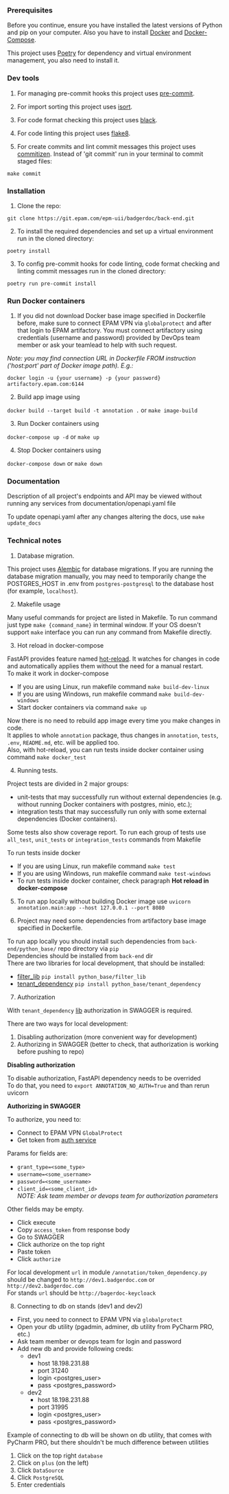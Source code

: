### Prerequisites

Before you continue, ensure you have installed the latest versions of Python and pip on your computer. Also you have to install [Docker](https://www.docker.com/) and [Docker-Compose](https://docs.docker.com/compose/).

This project uses [Poetry](https://python-poetry.org/) for dependency and virtual environment management, you also need to install it.

### Dev tools

1) For managing pre-commit hooks this project uses [pre-commit](https://pre-commit.com/).

2) For import sorting this project uses [isort](https://pycqa.github.io/isort/).

3) For code format checking this project uses [black](https://github.com/psf/black).

4) For code linting this project uses [flake8](https://flake8.pycqa.org/en/latest/).

5) For create commits and lint commit messages this project uses [commitizen](https://commitizen-tools.github.io/commitizen/). Instead of 'git commit' run in your terminal to commit staged files:

`make commit`

### Installation

1) Clone the repo:

`git clone https://git.epam.com/epm-uii/badgerdoc/back-end.git`

2) To install the required dependencies and set up a virtual environment run in the cloned directory:

`poetry install`

3) To config pre-commit hooks for code linting, code format checking and linting commit messages run in the cloned directory:

`poetry run pre-commit install`

### Run Docker containers

1) If you did not download Docker base image specified in Dockerfile before, make sure to connect EPAM VPN via `globalprotect` 
and after that login to EPAM artifactory. 
You must connect artifactory using credentials (username and password) provided by DevOps team member or ask your teamlead to help with such request.

*Note: you may find connection URL in Dockerfile FROM instruction ('host:port' part of Docker image path). E.g.:*
```
docker login -u {your username} -p {your password} artifactory.epam.com:6144
```

2) Build app image using

`docker build --target build -t annotation .` or `make image-build`

3) Run Docker containers using

`docker-compose up -d` or `make up`

4) Stop Docker containers using

`docker-compose down` or `make down`

### Documentation

Description of all project's endpoints and API may be viewed without running any services from documentation/openapi.yaml file

To update openapi.yaml after any changes altering the docs, use `make update_docs`

### Technical notes

1) Database migration.

This project uses [Alembic](https://alembic.sqlalchemy.org/) for database migrations. If you are running the database migration manually, you may need to temporarily change the POSTGRES_HOST in .env from `postgres-postgresql` to the database host (for example, `localhost`).


2) Makefile usage

Many useful commands for project are listed in Makefile. To run command just type ``make {command_name}`` in terminal window. 
If your OS doesn't support `make` interface you can run any command from Makefile directly.

3) Hot reload in docker-compose

FastAPI provides feature named [hot-reload](https://fastapi.tiangolo.com/tutorial/first-steps/?h=reload#first-steps). It watches for changes in code
and automatically applies them without the need for a manual restart.  
To make it work in docker-compose
* If you are using Linux, run makefile command `make build-dev-linux`
* If you are using Windows, run makefile command `make build-dev-windows`
* Start docker containers via command `make up`  

Now there is no need to rebuild app image every time you make changes in code.  
It applies to whole `annotation` package, thus changes in `annotation`, `tests`, `.env`,
`README.md`, etc. will be applied too.  
Also, with hot-reload, you can run tests inside docker container
using command `make docker_test`

4) Running tests.

Project tests are divided in 2 major groups: 
* unit-tests that may successfully run without external dependencies (e.g. without running Docker containers with postgres, minio, etc.);
* integration tests that may successfully run only with some external dependencies (Docker containers).

Some tests also show coverage report. To run each group of tests use `all_test`, `unit_tests` or `integration_tests` commands from Makefile

To run tests inside docker
* If you are using Linux, run makefile command `make test`
* If you are using Windows, run makefile command `make test-windows`
* To run tests inside docker container, check paragraph **Hot reload in docker-compose**

5) To run app locally without building Docker image use `uvicorn annotation.main:app --host 127.0.0.1 --port 8080`


6) Project may need some dependencies from artifactory base image specified in Dockerfile.  

To run app locally you should install such dependencies from `back-end/python_base/` repo directory via `pip`  
Dependencies should be installed from `back-end` dir  
There are two libraries for local development, that should be installed:
* [filter_lib](https://git.epam.com/epm-uii/badgerdoc/back-end/-/tree/master/python_base/filter_lib) `pip install python_base/filter_lib`
* [tenant_dependency](https://git.epam.com/epm-uii/badgerdoc/back-end/-/tree/master/python_base/tenant_dependency) `pip install python_base/tenant_dependency`

7) Authorization   

With `tenant_dependency` [lib](https://git.epam.com/epm-uii/badgerdoc/back-end/-/tree/master/python_base/tenant_dependency) authorization in SWAGGER is required.  

There are two ways for local development:  
1) Disabling authorization (more convenient way for development)  
2) Authorizing in SWAGGER (better to check, that authorization is working before pushing to repo)  

**Disabling authorization**  

To disable authorization, FastAPI dependency needs to be overrided  
To do that, you need to `export ANNOTATION_NO_AUTH=True` and than rerun uvicorn

**Authorizing in SWAGGER**  

To authorize, you need to:
* Connect to EPAM VPN `GlobalProtect`
* Get token from [auth service](http://dev1.badgerdoc.com/api/v1/users/docs#/auth/login_token_post)  

Params for fields are:
* `grant_type=<some_type>`
* `username=<some_username>`
* `password=<some_username>`
* `client_id=<some_client_id>`  
*NOTE: Ask team member or devops team for authorization parameters*

Other fields may be empty. 
* Click execute
* Copy `access_token` from response body
* Go to SWAGGER
* Click authorize on the top right
* Paste token
* Click `authorize`

For local development `url` in module `/annotation/token_dependency.py` should be changed
to `http://dev1.badgerdoc.com` or `http://dev2.badgerdoc.com`  
For stands `url` should be `http://bagerdoc-keycloack`

8) Connecting to db on stands (dev1 and dev2)  
* First, you need to connect to EPAM VPN via `globalprotect`  
* Open your db utility (pgadmin, adminer, db utility from PyCharm PRO, etc.)  
* Ask team member or devops team for login and password
* Add new db and provide following creds:
  * dev1
    * host 18.198.231.88
    * port 31240
    * login <postgres_user>
    * pass <postgres_password>
  * dev2
    * host 18.198.231.88
    * port 31995
    * login <postgres_user>
    * pass <postgres_password>

Example of connecting to db will be shown on db utility, that comes with
PyCharm PRO, but there shouldn't be much difference between utilities
   1) Click on the top right `database`
   2) Click on `plus` (on the left)
   3) Click `DataSource`
   4) Click `PostgreSQL`
   5) Enter credentials
